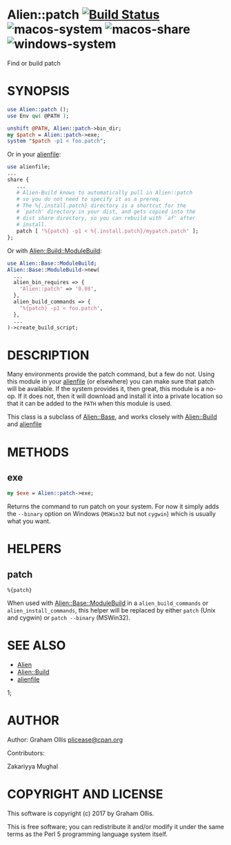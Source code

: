 # Alien::patch [![Build Status](https://travis-ci.org/PerlAlien/Alien-patch.svg)](http://travis-ci.org/PerlAlien/Alien-patch) ![macos-system](https://github.com/PerlAlien/Alien-patch/workflows/macos-system/badge.svg) ![macos-share](https://github.com/PerlAlien/Alien-patch/workflows/macos-share/badge.svg) ![windows-system](https://github.com/PerlAlien/Alien-patch/workflows/windows-system/badge.svg)

Find or build patch

# SYNOPSIS

```perl
use Alien::patch ();
use Env qw( @PATH );

unshift @PATH, Alien::patch->bin_dir;
my $patch = Alien::patch->exe;
system "$patch -p1 < foo.patch";
```

Or in your [alienfile](https://metacpan.org/pod/alienfile):

```perl
use alienfile;
...
share {
   ...
   # Alien-Build knows to automatically pull in Alien::patch
   # so you do not need to specify it as a prereq.
   # The %{.install.patch} directory is a shortcut for the
   # `patch' directory in your dist, and gets copied into the
   # dist share directory, so you can rebuild with `af' after
   # install.
   patch [ '%{patch} -p1 < %{.install.patch}/mypatch.patch' ];
};
```

Or with [Alien::Build::ModuleBuild](https://metacpan.org/pod/Alien::Build::ModuleBuild):

```perl
use Alien::Base::ModuleBuild;
Alien::Base::ModuleBuild->new(
  ...
  alien_bin_requires => {
    'Alien::patch' => '0.08',
  },
  alien_build_commands => {
    '%{patch} -p1 < foo.patch',
  },
  ...
)->create_build_script;
```

# DESCRIPTION

Many environments provide the patch command, but a few do not.
Using this module in your [alienfile](https://metacpan.org/pod/alienfile) (or elsewhere) you can
make sure that patch will be available.  If the system provides
it, then great, this module is a no-op.  If it does not, then
it will download and install it into a private location so that
it can be added to the `PATH` when this module is used.

This class is a subclass of [Alien::Base](https://metacpan.org/pod/Alien::Base), and works closely
with [Alien::Build](https://metacpan.org/pod/Alien::Build) and [alienfile](https://metacpan.org/pod/alienfile)

# METHODS

## exe

```perl
my $exe = Alien::patch->exe;
```

Returns the command to run patch on your system.  For now it simply
adds the `--binary` option on Windows (`MSWin32` but not `cygwin`)
which is usually what you want.

# HELPERS

## patch

```
%{patch}
```

When used with [Alien::Base::ModuleBuild](https://metacpan.org/pod/Alien::Base::ModuleBuild) in a `alien_build_commands` or `alien_install_commands`,
this helper will be replaced by either `patch` (Unix and cygwin) or `patch --binary` (MSWin32).

# SEE ALSO

- [Alien](https://metacpan.org/pod/Alien)
- [Alien::Build](https://metacpan.org/pod/Alien::Build)
- [alienfile](https://metacpan.org/pod/alienfile)

1;

# AUTHOR

Author: Graham Ollis <plicease@cpan.org>

Contributors:

Zakariyya Mughal

# COPYRIGHT AND LICENSE

This software is copyright (c) 2017 by Graham Ollis.

This is free software; you can redistribute it and/or modify it under
the same terms as the Perl 5 programming language system itself.
